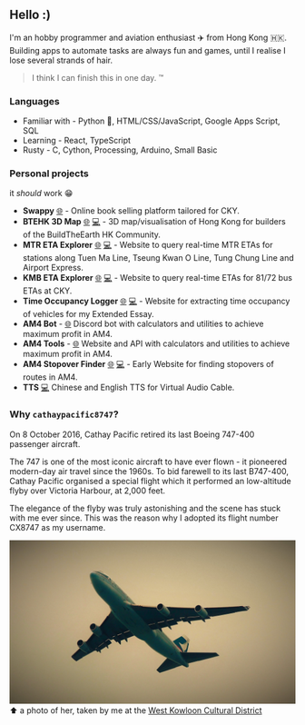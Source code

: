 ## Hello :)

I'm an hobby programmer and aviation enthusiast ✈️ from Hong Kong 🇭🇰.
Building apps to automate tasks are always fun and games, until I realise I lose several strands of hair.

> I think I can finish this in one day. ™

### Languages
- Familiar with - Python 🐍, HTML/CSS/JavaScript, Google Apps Script, SQL
- Learning - React, TypeScript
- Rusty - C, Cython, Processing, Arduino, Small Basic

### Personal projects
it *should* work 😁
* **Swappy** [🌐](https://swappyapp.me) - Online book selling platform tailored for CKY.
* **BTEHK 3D Map** [🌐](https://cathaypacific8747.github.io/btehk-3dmap/main.html) [💻](https://github.com/cathaypacific8747/btehk-3dmap) - 3D map/visualisation of Hong Kong for builders of the BuildTheEarth HK Community.
* **MTR ETA Explorer** [🌐](https://cathaypacific8747.github.io/mtr/) [💻](https://github.com/cathaypacific8747/mtr) - Website to query real-time MTR ETAs for stations along Tuen Ma Line, Tseung Kwan O Line, Tung Chung Line and Airport Express.
* **KMB ETA Explorer** [🌐](https://cathaypacific8747.github.io/cky-bus/) [💻](https://github.com/cathaypacific8747/cky-bus) - Website to query real-time ETAs for 81/72 bus ETAs at CKY.
* **Time Occupancy Logger** [🌐](https://cathaypacific8747.github.io/occupancy-logger/) [💻](https://github.com/cathaypacific8747/occupancy-logger) - Website for extracting time occupancy of vehicles for my Extended Essay.
* **AM4 Bot** - [🌐](https://discord.gg/4tVQHtf) Discord bot with calculators and utilities to achieve maximum profit in AM4.
* **AM4 Tools** - [🌐](https://am4tools.com) Website and API with calculators and utilities to achieve maximum profit in AM4.
* **AM4 Stopover Finder** [🌐](https://cathaypacific8747.github.io/am4stopoverfinder/hello.html) [💻](https://github.com/cathaypacific8747/am4stopoverfinder) - Early Website for finding stopovers of routes in AM4.
* **TTS** [💻](https://github.com/cathaypacific8747/tts) Chinese and English TTS for Virtual Audio Cable.

### Why `cathaypacific8747`?

On 8 October 2016, Cathay Pacific retired its last Boeing 747-400 passenger aircraft.

The 747 is one of the most iconic aircraft to have ever flown - it pioneered modern-day air travel since the 1960s. To bid farewell to its last B747-400, Cathay Pacific organised a special flight which it performed an low-altitude flyby over Victoria Harbour, at 2,000 feet.

The elegance of the flyby was truly astonishing and the scene has stuck with me ever since. This was the reason why I adopted its flight number CX8747 as my username.

![image of CX8747](image.jpg)
⬆️ a photo of her, taken by me at the [West Kowloon Cultural District](https://www.google.com/maps/place/22.299821642298747,114.15444380148747)

